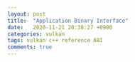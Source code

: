 ```yaml
---
layout: post
title:  "Application Binary Interface"
date:   2020-11-21 20:38:27 +0900
categories: vulkan
tags: vulkan c++ reference ABI
comments: true  
---
```


[reference]: https://lifeisforu.tistory.com/394?category=837815
